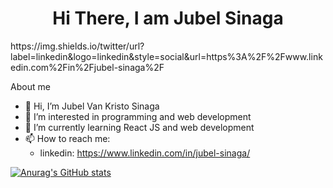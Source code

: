 <h1 align='center'>Hi There, I am Jubel Sinaga </h1>
https://img.shields.io/twitter/url?label=linkedin&logo=linkedin&style=social&url=https%3A%2F%2Fwww.linkedin.com%2Fin%2Fjubel-sinaga%2F


About me

- 👋 Hi, I’m Jubel Van Kristo Sinaga
- 👀 I’m interested in programming and web development
- 🌱 I’m currently learning React JS and web development
- 📫 How to reach me: 
  - linkedin: https://www.linkedin.com/in/jubel-sinaga/

[![Anurag's GitHub stats](https://github-readme-stats.vercel.app/api?username=Jubel13)](https://github.com/anuraghazra/github-readme-stats)



<!---
Jubel13/Jubel13 is a ✨ special ✨ repository because its `README.md` (this file) appears on your GitHub profile.
You can click the Preview link to take a look at your changes.
--->
